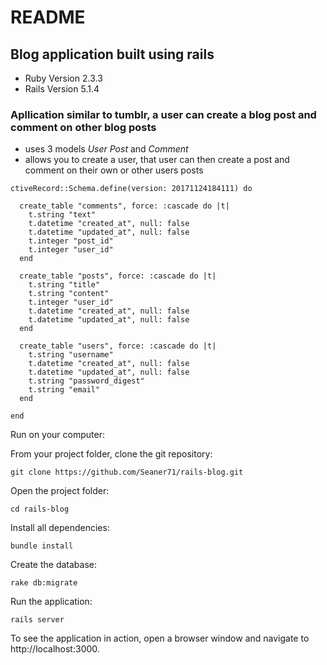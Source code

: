 # README

## Blog application built using rails 

* Ruby Version 2.3.3
* Rails Version 5.1.4

### Apllication similar to tumblr, a user can create a blog post and comment on other blog posts

- uses 3 models *User* *Post* and *Comment* 
- allows you to create a user, that user can then create a post and comment on their own or other users posts

```
ctiveRecord::Schema.define(version: 20171124184111) do

  create_table "comments", force: :cascade do |t|
    t.string "text"
    t.datetime "created_at", null: false
    t.datetime "updated_at", null: false
    t.integer "post_id"
    t.integer "user_id"
  end

  create_table "posts", force: :cascade do |t|
    t.string "title"
    t.string "content"
    t.integer "user_id"
    t.datetime "created_at", null: false
    t.datetime "updated_at", null: false
  end

  create_table "users", force: :cascade do |t|
    t.string "username"
    t.datetime "created_at", null: false
    t.datetime "updated_at", null: false
    t.string "password_digest"
    t.string "email"
  end

end
```

Run on your computer:

From your project folder, clone the git repository:

    git clone https://github.com/Seaner71/rails-blog.git

Open the project folder:

    cd rails-blog
  
Install all dependencies:

    bundle install
  
Create the database:

    rake db:migrate

Run the application:

    rails server

To see the application in action, open a browser window and navigate to http://localhost:3000.


